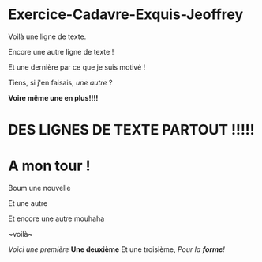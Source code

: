 # Exercice-Cadavre-Exquis-Jeoffrey

Voilà une ligne de texte.

Encore une autre ligne de texte !

Et une dernière par ce que je suis motivé !


Tiens, si j'en faisais, *une autre* ?

**Voire même une en plus!!!!**

# DES LIGNES DE TEXTE PARTOUT !!!!!

# A mon tour !

Boum une nouvelle  

Et une autre  

Et encore une autre mouhaha  

~voilà~

*Voici une première*
**Une deuxième**
Et une troisième, *Pour la **forme**!*

